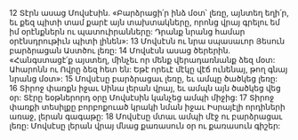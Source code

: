 12 Տէրն ասաց Մովսէսին. «Բարձրացի՛ր ինձ մօտ՝ լեռը, այնտեղ եղի՛ր, եւ քեզ պիտի տամ քարէ այն տախտակները, որոնց վրայ գրելու եմ իմ օրէնքներն ու պատուիրանները: Դրանք նրանց համար օրէնսդրութիւն պիտի լինեն»: 13 Մովսէսն ու նրա սպասաւոր Յեսուն բարձրացան Աստծու լեռը: 14 Մովսէսն ասաց ծերերին. «Հանգստացէ՛ք այստեղ, մինչեւ որ մենք վերադառնանք ձեզ մօտ: Ահարոնն ու Ովրը ձեզ հետ են: Եթէ որեւէ մէկը վէճ ունենայ, թող գնայ նրանց մօտ»: 15 Մովսէսը բարձրացաւ լեռը, եւ ամպը ծածկեց լեռը: 16 Տիրոջ փառքն իջաւ Սինա լերան վրայ, եւ ամպն այն ծածկեց վեց օր: Տէրը եօթներորդ օրը Մովսէսին կանչեց ամպի միջից: 17 Տիրոջ փառքի տեսիլքը բորբոքուած կրակի նման իջաւ Իսրայէլի որդիների առաջ, լերան գագաթը: 18 Մովսէսը մտաւ ամպի մէջ ու բարձրացաւ լեռը: Մովսէսը լերան վրայ մնաց քառասուն օր ու քառասուն գիշեր:
